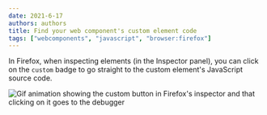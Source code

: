 ```yaml
---
date: 2021-6-17
authors: authors
title: Find your web component's custom element code
tags: ["webcomponents", "javascript", "browser:firefox"]
---
```

In Firefox, when inspecting elements (in the Inspector panel), you can click on the `custom` badge to go straight to the custom element's JavaScript source code.

![Gif animation showing the custom button in Firefox's inspector and that clicking on it goes to the debugger](/assets/img/find-custom-elements-code.gif)